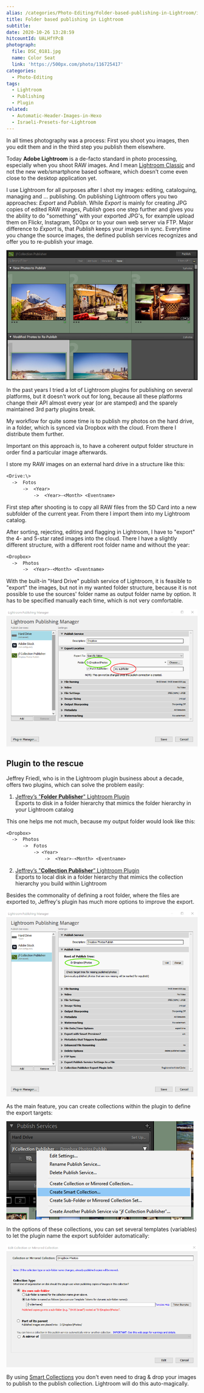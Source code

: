 ```yaml
---
alias: /categories/Photo-Editing/Folder-based-publishing-in-Lightroom/index.html
title: Folder based publishing in Lightroom
subtitle:
date: 2020-10-26 13:28:59
hitcountId: UALHfYPcB
photograph:
  file: DSC_0181.jpg
  name: Color Seat
  link: 'https://500px.com/photo/116725417'
categories:
  - Photo-Editing
tags:
  - Lightroom
  - Publishing
  - Plugin
related:
  - Automatic-Header-Images-in-Hexo
  - Israeli-Presets-for-Lightroom
---
```


In all times photography was a process: First you shoot you images, then you edit them and in the third step you publish them elsewhere.

Today **Adobe Lightroom** is a de-facto standard in photo processing, especially when you shoot RAW images. And I mean [Lightroom Classic](https://www.adobe.com/de/products/photoshop-lightroom-classic.html) and not the new web/smartphone based software, which doesn't come even close to the desktop application yet.

I use Lightroom for all purposes after I shot my images: editing, cataloguing, managing and ... publishing. On publishing Lightroom offers you two approaches: *Export* and *Publish*. While *Export* is mainly for creating JPG copies of edited RAW images, *Publish* goes one step further and gives you the ability to do "something" with your exported JPG's, for example upload them on Flickr, Instagram, 500px or to your own web server via FTP. Major difference to *Export* is, that *Publish* keeps your images in sync. Everytime you change the source images, the defined publish services recognizes and offer you to re-publish your image.

![Lightroom Publish](Folder-based-publishing-in-Lightroom/lr-re-publish.png)

In the past years I tried a lot of Lightroom plugins for publishing on several platforms, but it doesn't work out for long, because all these platforms change their API almost every year (or are stamped) and the sparely maintained 3rd party plugins break.

My workflow for quite some time is to publish my photos on the hard drive, in a folder, which is synced via Dropbox with the cloud. From there I distribute them further.

<!-- more -->

Important on this approach is, to have a coherent output folder structure in order find a particular image afterwards.

I store my RAW images on an external hard drive in a structure like this:

```txt
<Drive:\>
  ->  Fotos
      ->  <Year>
          ->  <Year>-<Month> <Eventname>
```

First step after shooting is to copy all RAW files from the SD Card into a new subfolder of the current year. From there I import them into my Lightroom catalog.

After sorting, rejecting, editing and flagging in Lightroom, I have to "export" the 4- and 5-star rated images into the cloud. There I have a slightly different structure, with a different root folder name and without the year:

```txt
<Dropbox>
  ->  Photos
      ->  <Year>-<Month> <Eventname>
```

With the built-in "Hard Drive" publish service of Lightroom, it is feasible to "export" the images, but not in my wanted folder structure, because it is not possible to use the sources' folder name as output folder name by option. It has to be specified manually each time, which is not very comfortable.

![Hard Disk Publish Service](Folder-based-publishing-in-Lightroom/publish-hard-disk.png)

## Plugin to the rescue

Jeffrey Friedl, who is in the Lightroom plugin business about a decade, offers two plugins, which can solve the problem easily:

1. [Jeffrey’s "**Folder Publisher**" Lightroom Plugin](http://regex.info/blog/lightroom-goodies/folder-publisher)  
  Exports to disk in a folder hierarchy that mimics the folder hierarchy in your Lightroom catalog

This one helps me not much, because my output folder would look like this:

```txt
<Dropbox>
  ->  Photos
      ->  Fotos
          -> <Year>
              ->  <Year>-<Month> <Eventname>
```

2. [Jeffrey’s "**Collection Publisher**” Lightroom Plugin](http://regex.info/blog/lightroom-goodies/collection-publisher)  
Exports to local disk in a folder hierarchy that mimics the collection hierarchy you build within Lightroom

Besides the commonality of defining a root folder, where the files are exported to, Jeffrey's plugin has much more options to improve the export.

![Collection Publisher](Folder-based-publishing-in-Lightroom/collection-publisher.png)

As the main feature, you can create collections within the plugin to define the export targets:

![Create Collection](Folder-based-publishing-in-Lightroom/collection-publisher-create.png)

In the options of these collections, you can set several templates (variables) to let the plugin name the export subfolder automatically:  

![Collection Options](Folder-based-publishing-in-Lightroom/collection-publisher-options.png)

By using [Smart Collections](https://helpx.adobe.com/lightroom-classic/help/photo-collections.html#work_with_smart_collections) you don't even need to drag & drop your images to publish to the publish collection. Lightroom will do this auto-magically.

